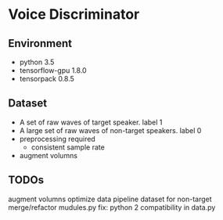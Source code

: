 # Voice Discriminator
## Environment
* python 3.5
* tensorflow-gpu 1.8.0
* tensorpack 0.8.5

## Dataset
* A set of raw waves of target speaker. label 1
* A large set of raw waves of non-target speakers. label 0
* preprocessing required
  * consistent sample rate
* augment volumns

## TODOs
augment volumns
optimize data pipeline
dataset for non-target
merge/refactor mudules.py
fix: python 2 compatibility in data.py